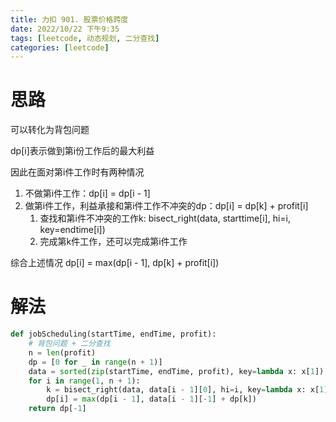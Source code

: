 ```yaml
---
title: 力扣 901. 股票价格跨度
date: 2022/10/22 下午9:35
tags: [leetcode, 动态规划, 二分查找]
categories: [leetcode]
---
```

# 思路

可以转化为背包问题

dp[i]表示做到第i份工作后的最大利益

因此在面对第i件工作时有两种情况

1. 不做第i件工作：dp[i] = dp[i - 1]
2. 做第i件工作，利益承接和第i件工作不冲突的dp：dp[i] = dp[k] + profit[i]
   1. 查找和第i件不冲突的工作k: bisect_right(data, starttime[i], hi=i, key=endtime[i])
   2. 完成第k件工作，还可以完成第i件工作

综合上述情况 dp[i] = max(dp[i - 1], dp[k] + profit[i])

# 解法
```python
def jobScheduling(startTime, endTime, profit):
    # 背包问题 + 二分查找
    n = len(profit)
    dp = [0 for _ in range(n + 1)]
    data = sorted(zip(startTime, endTime, profit), key=lambda x: x[1])
    for i in range(1, n + 1):
        k = bisect_right(data, data[i - 1][0], hi=i, key=lambda x: x[1])
        dp[i] = max(dp[i - 1], data[i - 1][-1] + dp[k])
    return dp[-1]
```